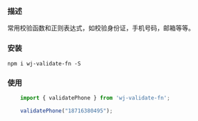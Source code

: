 ### 描述
常用校验函数和正则表达式，如校验身份证，手机号码，邮箱等等。

### 安装
`npm i wj-validate-fn -S`

### 使用
```javascript
    import { validatePhone } from 'wj-validate-fn';

    validatePhone("18716380495");
```

